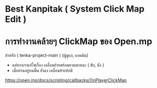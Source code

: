 # Best Kanpitak ( System Click Map Edit )

# การทำงานคล้ายๆ ClickMap ของ Open.mp 
สำหรับ ( tenka-project-main ) (ผู้ดูแล, แอดมิน)

- แต่ทางเราแก้ไขเรื่อง เคลื่อนย้ายพร้อมยานพาหนะ ( ขับ, นั่ง )
- เมื่อท่านอยู่บนพื้น ยังคง เคลื่อนย้ายปกติ
  
https://open.mp/docs/scripting/callbacks/OnPlayerClickMap
